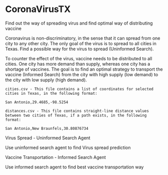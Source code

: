 # CoronaVirusTX
Find out the way of spreading virus and find optimal way of distributing vaccine


Coronavirus is non-discriminatory, in the sense that it can spread from one city to any other city. The only goal of the virus is to spread to all cities in Texas. Find a possible way for the virus to spread (Uninformed Search).

To counter the effect of the virus, vaccine needs to be distributed to all cities. One city has more demand than supply, whereas one city has a shortage of vaccines. The goal is to find an optimal strategy to transport the vaccine (Informed Search) from the city with high supply (low demand) to the city with low supply (high demand).


    cities.csv - This file contains a list of coordinates for selected cities in Texas, in the following format:

    San Antonio,29.4685,-98.5254

    distances.csv - This file contains straight-line distance values between two cities of Texas, if a path exists, in the following format:

    San Antonio,New Braunfels,30.80876734




Virus Spread - Uninformed Search Agent

  Use uninformed search agent to find Virus spread prediction
  
Vaccine Transportation - Informed Search Agent

  Use informed search agent to find best vaccine transportation way

